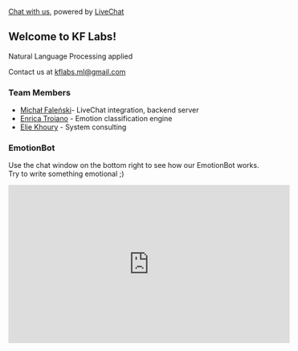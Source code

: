<script src="{{ base.url | prepend: site.url }}/assets/livechat.js" type="text/javascript"> </script>
<noscript><a href="https://www.livechatinc.com/chat-with/12241785/" rel="nofollow">Chat with us</a>, powered by <a href="https://www.livechatinc.com/?welcome" rel="noopener nofollow" target="_blank">LiveChat</a></noscript>

## Welcome to KF Labs!

Natural Language Processing applied

Contact us at kflabs.ml@gmail.com

### Team Members

- [Michał Faleński](https://www.linkedin.com/in/falenski/)- LiveChat integration, backend server
- [Enrica Troiano](https://www.ims.uni-stuttgart.de/en/institute/team/Troiano/) - Emotion classification engine
- [Elie Khoury](https://www.linkedin.com/in/eliekhoury/) - System consulting

### EmotionBot

Use the chat window on the bottom right to see how our EmotionBot works. Try to write something emotional ;)

<iframe width="560" height="315" src="https://www.youtube.com/embed/2FqGJ661SkY" frameborder="0" allow="autoplay; encrypted-media" allowfullscreen></iframe>

<!--
Markdown is a lightweight and easy-to-use syntax for styling your writing. It includes conventions for

```markdown
Syntax highlighted code block

# Header 1
## Header 2
### Header 3

- Bulleted
- List

1. Numbered
2. List

**Bold** and _Italic_ and `Code` text

[Link](url) and ![Image](src)
```

For more details see [GitHub Flavored Markdown](https://guides.github.com/features/mastering-markdown/).
-->
